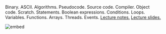 Binary. ASCII. Algorithms. Pseudocode. Source code. Compiler. Object code. Scratch. Statements. Boolean expressions. Conditions. Loops. Variables. Functions. Arrays. Threads. Events. [Lecture notes.](http://cdn.cs50.net/2014/fall/lectures/0/w/notes0w/notes0w.html) [Lecture slides.](http://cdn.cs50.net/2014/fall/lectures/0/w/week0w.pdf)

![embed](https://www.youtube.com/embed/lhlBWlhS7Vg)